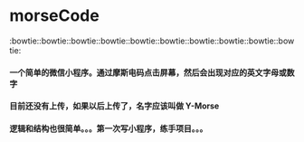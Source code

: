 # morseCode
:bowtie::bowtie::bowtie::bowtie::bowtie::bowtie::bowtie::bowtie::bowtie::bowtie:
#### 一个简单的微信小程序。通过摩斯电码点击屏幕，然后会出现对应的英文字母或数字
#### 目前还没有上传，如果以后上传了，名字应该叫做  Y-Morse
#### 逻辑和结构也很简单。。。第一次写小程序，练手项目。。。
